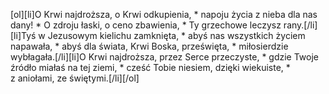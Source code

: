 [ol][li]O Krwi najdroższa, o Krwi odkupienia, * napoju życia z nieba dla nas dany! * O zdroju łaski, o ceno zbawienia, * Ty grzechowe leczysz rany.[/li][li]Tyś w Jezusowym kielichu zamknięta, * abyś nas wszystkich życiem napawała, * abyś dla świata, Krwi Boska, prześwięta, * miłosierdzie wybłagała.[/li][li]O Krwi najdroższa, przez Serce przeczyste, * gdzie Twoje źródło miałaś na tej ziemi, * cześć Tobie niesiem, dzięki wiekuiste, * z aniołami, ze świętymi.[/li][/ol]